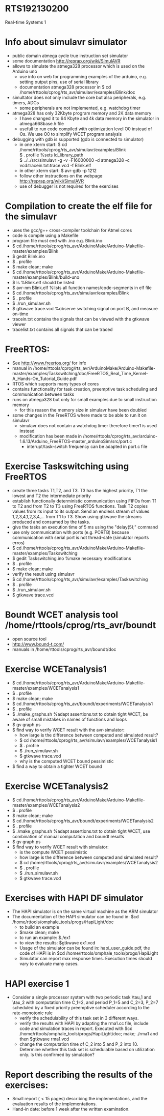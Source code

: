 # RTS192130200
Real-time Systems 1

# Info about simulavr simulator
  - public domain atmega cycle true instruction set simulator
  - some documentation http://reprap.org/wiki/SimulAVR
  - allows to simulate the atmega328 processor which is used on the Arduino uno
    - use info on web for programming examples of the arduino, 
      e.g. setting output pins, use of serial library
    - documentation atmega328 processor in $ cd /home/rttools/cprog/rts_avr/simulavr/examples/Blink/doc
  - simultator does not only include the core but also peripherals, 
    e.g. timers, ADCs
    - some peripherals are not implemented, e.g. watchdog timer 
  - atmega328 has only 32Kbyte program memory and 2K data memory
    - I have changed it to 64 Kbyte and 4k data memory in the simulator in atmega668base.h file
    - usefull to run code compiled with optimization level O0 instead of Os. 
      We use O0 to simplify WCET program analysis 
  - debugging with gdb is supported (gdb is connected to simulator)
    - in one xterm start:
      $ cd /home/rttools/cprog/rts_avr/simulavr/examples/Blink  
      $ . profile %sets ld_library_path   
      $ ../../src/simulavr -g -v -F16000000 -d atmega328 -c vcd:tracein.txt:trace.vcd -f Blink.elf  
    - in other xterm start: $ avr-gdb -p 1212  
    - follow other instructions on the webpage http://reprap.org/wiki/SimulAVR
    - use of debugger is not required for the exercises

# Compilation to create the elf file for the simulavr
- uses the gcc/g++ cross-compiler toolchain for Atmel cores
- code is compile using a Makefile
- program file must end with .ino e.g. Blink.ino
- $ cd /home/rttools/cprog/rts_avr/ArduinoMake/Arduino-Makefile-master/examples/Blink  
- $ gedit Blink.ino  
- $ . profile  
- $ make clean; make  
- $ cd /home/rttools/cprog/rts_avr/ArduinoMake/Arduino-Makefile-master/examples/Blink/build-uno
- $ ls %Blink.elf should be listed 
- $ avr-nm Blink.elf %lists all function names/code-segments in elf file
- $ cd /home/rttools/cprog/rts_avr/simulavr/examples/Blink
- $ . profile
- $ ./run_simulavr.sh
- $ gtkwave trace.vcd %observe switching signal on port B, and measure on-time
- tracein.txt contains the signals that can be viewed with the gtkwave viewer
- tracelist.txt contains all signals that can be traced
 
# FreeRTOS:
- See http://www.freertos.org/ for info
- manual in /home/rttools/cprog/rts_avr/ArduinoMake/Arduino-Makefile-master/examples/Taskswitching/doc/FreeRTOS_Real_Time_Kernel-A_Hands-On_Tutorial_Guide.pdf
- RTOS which supports many types of cores
- contains functionality for task creation, preemptive task scheduling and communication between tasks
- runs on atmega328 but only for small examples due to small instruction memory
  - for this reason the memory size in simulavr have been doubled
- some changes in the FreeRTOS where made to be able to run it on simulavr
  - simulavr does not contain a watchdog timer therefore timer1 is used instead
  - modification has been made in /home/rttools/cprog/rts_avr/arduino-1.6.13/Arduino_FreeRTOS-master_arduinoSim/src/port.c
    - interupt/task-switch frequency can be adapted in port.c file

# Exercise Taskswitching using FreeRTOS
- create three tasks T1,T2, and T3. T3 has the highest priority, T1 the lowest and T2 the intermediate priority 
- establish functionally deterministic communication using FIFOs from T1 to T2 and from T2 to T3 using FreeRTOS functions. Task T2 copies values from its input to its output. Send an endless stream of values 1,2,3,4,1,2,3,4,... from T1 to T3. Show using gtkwave the streams produced and consumed by the tasks.
- give the tasks an execution time of 5 ms using the "delay(5);" command
- use only communication with ports (e.g. PORTB) because communication with serial port is not thread-safe (simulator reports erros)
- $ cd /home/rttools/cprog/rts_avr/ArduinoMake/Arduino-Makefile-master/examples/Taskswitching
- $ gedit Taskswitching.ino %make necessary modifications
- $ . profile
- $ make clean; make
- verify the result using simulavr
- $ cd /home/rttools/cprog/rts_avr/simulavr/examples/Taskswitching
- $ . profile
- $ ./run_simulavr.sh
- $ gtkwave trace.vcd


# Boundt WCET analysis tool /home/rttools/cprog/rts_avr/boundt
- open source tool
- http://www.bound-t.com/
- manuals in /home/rttools/cprog/rts_avr/boundt/doc 

# Exercise WCETanalysis1
- $ cd /home/rttools/cprog/rts_avr/ArduinoMake/Arduino-Makefile-master/examples/WCETanalysis1
- $ . profile
- $ make clean; make
- $ cd /home/rttools/cprog/rts_avr/boundt/experiments/WCETanalysis1
- $ . profile
- $ ./make_graphs.sh %adapt assertions.txt to obtain tight WCET, be aware of small mistakes in names of functions and loops
- $ gv graph.ps
- $ find way to verify WCET result with the avr-simulator: 
    - how large is the difference between computed and simulated result?
    - $ cd /home/rttools/cprog/rts_avr/simulavr/examples/WCETanalysis1
    - $ . profile
    - $ ./run_simulavr.sh
    - $ gtkwave trace.vcd
    - why is the computed WCET bound pessimistic    
- $ find a way to obtain a tighter WCET bound

# Exercise WCETanalysis2
- $ cd /home/rttools/cprog/rts_avr/ArduinoMake/Arduino-Makefile-master/examples/WCETanalysis2
- $ . profile
- $ make clean; make
- $ cd /home/rttools/cprog/rts_avr/boundt/experiments/WCETanalysis2
- $ . profile
- $ ./make_graphs.sh %adapt assertions.txt to obtain tight WCET, use combination of manual computation and boundt results
- $ gv graph.ps
- $ find way to verify WCET result with simulator: 
    - is the compute WCET pessimistic
    - how large is the difference between computed and simulated result?
    - $ cd /home/rttools/cprog/rts_avr/simulavr/examples/WCETanalysis2
    - $ . profile
    - $ ./run_simulavr.sh
    - $ gtkwave trace.vcd

# Exercises with HAPI DF simulator
- The HAPI simulator is on the same virtual machine as the ARM simulator
- The documentation of the HAPI simulator can be found in: $cd /home/rttools/omphale_tools/progs/HapiLight/doc
  - to build an example
  - $make clean; make 
  - to run an example: $./ex1
  - to view the results: $gtkwave ex1.vcd
  - Usage of the simulator can be found in: hapi_user_guide.pdf, the code of HAPI is in $cd /home/rttools/omphale_tools/progs/HapiLight
  - Simulator can report max response times. Execution times should vary to evaluate many cases.
  
# HAPI exercise 1
- Consider a single processor system with two periodic task \tau_1 and \tau_2 with computation time C_1=2, and period P_1=5 and C_2=3, P_2=7 scheduled by a fixed priority preemptive scheduler according to the rate-monotonic rule
  - verify the schedulability of this task set in 3 different ways. 
  - verify the results with HAPI by adapting the rma1.cc file, include code and simulation traces in report. Executed with $cd /home/rttools/omphale_tools/progs/HapiLight/doc; make; ./rma1 and then $gtkwave rma1.vcd
  - change the computation time of C_2 into 5  and P_2 into 10. Determine whether this task set is schedulable based on utilization only. Is this confirmed by simulation? 



# Report describing the results of the exercises:
- Small report ($<15$ pages) describing the implementations, and the evaluation results of the implementations.
- Hand-in date: before 1 week after the written examination.

